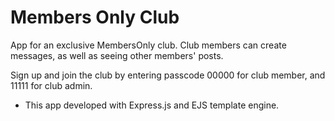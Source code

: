 # Members Only Club

App for an exclusive MembersOnly club. Club members can create messages, as well as seeing other members' posts. 

Sign up and join the club by entering passcode 00000 for club member, and 11111 for club admin.

* This app developed with Express.js and EJS template engine.
